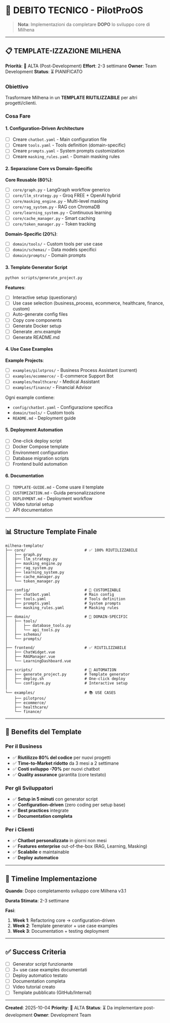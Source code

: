 # 🔧 DEBITO TECNICO - PilotProOS

> **Nota**: Implementazioni da completare **DOPO** lo sviluppo core di Milhena

---

## 📋 TEMPLATE-IZZAZIONE MILHENA

**Priorità**: 🔴 ALTA (Post-Development)
**Effort**: 2-3 settimane
**Owner**: Team Development
**Status**: ⏳ PIANIFICATO

### **Obiettivo**
Trasformare Milhena in un **TEMPLATE RIUTILIZZABILE** per altri progetti/clienti.

### **Cosa Fare**

#### **1. Configuration-Driven Architecture**
- [ ] Creare `chatbot.yaml` - Main configuration file
- [ ] Creare `tools.yaml` - Tools definition (domain-specific)
- [ ] Creare `prompts.yaml` - System prompts customization
- [ ] Creare `masking_rules.yaml` - Domain masking rules

#### **2. Separazione Core vs Domain-Specific**

**Core Reusable (80%)**:
- [ ] `core/graph.py` - LangGraph workflow generico
- [ ] `core/llm_strategy.py` - Groq FREE + OpenAI hybrid
- [ ] `core/masking_engine.py` - Multi-level masking
- [ ] `core/rag_system.py` - RAG con ChromaDB
- [ ] `core/learning_system.py` - Continuous learning
- [ ] `core/cache_manager.py` - Smart caching
- [ ] `core/token_manager.py` - Token tracking

**Domain-Specific (20%)**:
- [ ] `domain/tools/` - Custom tools per use case
- [ ] `domain/schemas/` - Data models specifici
- [ ] `domain/prompts/` - Domain prompts

#### **3. Template Generator Script**
```bash
python scripts/generate_project.py
```

**Features**:
- [ ] Interactive setup (questionary)
- [ ] Use case selection (business_process, ecommerce, healthcare, finance, custom)
- [ ] Auto-generate config files
- [ ] Copy core components
- [ ] Generate Docker setup
- [ ] Generate .env.example
- [ ] Generate README.md

#### **4. Use Case Examples**

**Example Projects**:
- [ ] `examples/pilotpros/` - Business Process Assistant (current)
- [ ] `examples/ecommerce/` - E-commerce Support Bot
- [ ] `examples/healthcare/` - Medical Assistant
- [ ] `examples/finance/` - Financial Advisor

Ogni example contiene:
- `config/chatbot.yaml` - Configurazione specifica
- `domain/tools/` - Custom tools
- `README.md` - Deployment guide

#### **5. Deployment Automation**
- [ ] One-click deploy script
- [ ] Docker Compose template
- [ ] Environment configuration
- [ ] Database migration scripts
- [ ] Frontend build automation

#### **6. Documentation**
- [ ] `TEMPLATE-GUIDE.md` - Come usare il template
- [ ] `CUSTOMIZATION.md` - Guida personalizzazione
- [ ] `DEPLOYMENT.md` - Deployment workflow
- [ ] Video tutorial setup
- [ ] API documentation

---

## 📊 Structure Template Finale

```
milhena-template/
├── core/                          # ✅ 100% RIUTILIZZABILE
│   ├── graph.py
│   ├── llm_strategy.py
│   ├── masking_engine.py
│   ├── rag_system.py
│   ├── learning_system.py
│   ├── cache_manager.py
│   └── token_manager.py
│
├── config/                        # 🔧 CUSTOMIZABLE
│   ├── chatbot.yaml               # Main config
│   ├── tools.yaml                 # Tools definition
│   ├── prompts.yaml               # System prompts
│   └── masking_rules.yaml         # Masking rules
│
├── domain/                        # 🎯 DOMAIN-SPECIFIC
│   ├── tools/
│   │   ├── database_tools.py
│   │   └── api_tools.py
│   ├── schemas/
│   └── prompts/
│
├── frontend/                      # ✅ RIUTILIZZABILE
│   ├── ChatWidget.vue
│   ├── RAGManager.vue
│   └── LearningDashboard.vue
│
├── scripts/                       # 🚀 AUTOMATION
│   ├── generate_project.py        # Template generator
│   ├── deploy.sh                  # One-click deploy
│   └── configure.py               # Interactive setup
│
└── examples/                      # 📚 USE CASES
    ├── pilotpros/
    ├── ecommerce/
    ├── healthcare/
    └── finance/
```

---

## 🎯 Benefits del Template

### **Per il Business**
- ✅ **Riutilizzo 80% del codice** per nuovi progetti
- ✅ **Time-to-Market ridotto** da 3 mesi a 2 settimane
- ✅ **Costi sviluppo -70%** per nuovi chatbot
- ✅ **Quality assurance** garantita (core testato)

### **Per gli Sviluppatori**
- ✅ **Setup in 5 minuti** con generator script
- ✅ **Configuration-driven** (zero coding per setup base)
- ✅ **Best practices** integrate
- ✅ **Documentation completa**

### **Per i Clienti**
- ✅ **Chatbot personalizzato** in giorni non mesi
- ✅ **Features enterprise** out-of-the-box (RAG, Learning, Masking)
- ✅ **Scalabile** e maintainable
- ✅ **Deploy automatico**

---

## 📅 Timeline Implementazione

**Quando**: Dopo completamento sviluppo core Milhena v3.1

**Durata Stimata**: 2-3 settimane

**Fasi**:
1. **Week 1**: Refactoring core → configuration-driven
2. **Week 2**: Template generator + use case examples
3. **Week 3**: Documentation + testing deployment

---

## ✅ Success Criteria

- [ ] Generator script funzionante
- [ ] 3+ use case examples documentati
- [ ] Deploy automatico testato
- [ ] Documentation completa
- [ ] Video tutorial creato
- [ ] Template pubblicato (GitHub/Internal)

---

**Created**: 2025-10-04
**Priority**: 🔴 ALTA
**Status**: ⏳ Da implementare post-development
**Owner**: Development Team
